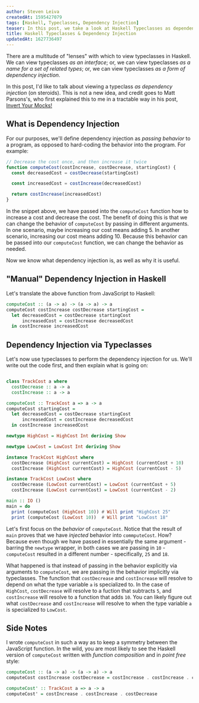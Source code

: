 ```yaml
---
author: Steven Leiva
createdAt: 1595427079
tags: [Haskell, Typeclasses, Dependency Injection]
teaser: In this post, we take a look at Haskell Typeclasses as dependency injection on steroids.
title: Haskell Typeclasses & Dependency Injection
updatedAt: 1627736497
---
```


There are a multitude of "lenses" with which to view typeclasses in Haskell. We
can view typeclasses *as an interface*; or, we can view typeclasses *as a name
for a set of related types*; or, we can view typeclasses *as a form of
dependency injection*.

In this post, I'd like to talk about viewing a typeclass *as dependency
injection* (on steroids). This is not a new idea, and credit goes to Matt
Parsons's, who first explained this to me in a tractable way in his post,
[Invert Your Mocks!][invert-your-mocks]

## What is Dependency Injection

For our purposes, we'll define dependency injection as *passing behavior* to a
program, as opposed to hard-coding the behavior into the program. For example:

```javascript
// Decrease the cost once, and then increase it twice
function computeCost(costIncrease, costDecrease, startingCost) {
  const decreasedCost = costDecrease(startingCost)

  const increasedCost = costIncrease(decreasedCost)

  return costIncrease(increasedCost)
}
```

In the snippet above, we have passed into the `computeCost` function how to
increase a cost and decrease the cost. The benefit of doing this is that we can
change the behavior of `computeCost` by passing in different arguments. In one
scenario, maybe increasing our cost means adding 5. In another scenario,
increasing our cost means adding 10. Because this behavior can be passed into
our `computeCost` function, we can change the behavior as needed.

Now we know what dependency injection is, as well as why it is useful.

## "Manual" Dependency Injection in Haskell

Let's translate the above function from JavaScript to Haskell:

```haskell
computeCost :: (a -> a) -> (a -> a) -> a
computeCost costIncrease costDecrease startingCost =
  let decreasedCost = costDecrease startingCost
      increasedCost = costIncrease decreasedCost
  in costIncrease increasedCost
```

## Dependency Injection via Typeclasses

Let's now use typeclasses to perform the dependency injection for us. We'll
write out the code first, and then explain what is going on:

```haskell

class TrackCost a where
  costDecrease :: a -> a
  costIncrease :: a -> a

computeCost :: TrackCost a => a -> a
computeCost startingCost =
  let decreasedCost = costDecrease startingCost
      increasedCost = costIncrease decreasedCost
  in costIncrease increasedCost

newtype HighCost = HighCost Int deriving Show

newtype LowCost = LowCost Int deriving Show

instance TrackCost HighCost where
  costDecrease (HighCost currentCost) = HighCost (currentCost + 10)
  costIncrease (HighCost currentCost) = HighCost (currentCost - 5)

instance TrackCost LowCost where
  costDecrease (LowCost currentCost) = LowCost (currentCost + 5)
  costIncrease (LowCost currentCost) = LowCost (currentCost - 2)

main :: IO ()
main = do
  print (computeCost (HighCost 10)) # Will print "HighCost 25"
  print (computeCost (LowCost 10))  # Will print "LowCost 18"
```

Let's first focus on the *behavior* of `computeCost`. Notice that the result of
`main` proves that we have *injected* behavior into `commputeCost`. How? Because
even though we have passed in essentially the same argument - barring the
`newtype` wrapper, in both cases we are passing in `10` - `computeCost` resulted
in a different number - specifically, `25` and `18`.

What happened is that instead of passing in the behavior explicitly via
arguments to `computeCost`, we are passing in the behavior implicitly via
typeclasses. The function that `costDecrease` and `costIncrease` will resolve to
depend on what the type variable `a` is specialized to. In the case of
`HighCost`, `costDecrease` will resolve to a fuction that subtracts `5`, and
`costIncrease` will resolve to a function that adds `10`. You can likely figure
out what `costDecrease` and `costIncrease` will resolve to when the type
variable `a` is specialized to `LowCost`.

## Side Notes

I wrote `computeCost` in such a way as to keep a symmetry between the JavaScript
function. In the wild, you are most likely to see the Haskell version of
`computeCost` written with *function composition* and in *point free* style:

```haskell
computeCost :: (a -> a) -> (a -> a) -> a
computeCost costIncrease costDecrease = costIncrease . costIncrease . costDecrease

computeCost' :: TrackCost a => a -> a
computeCost' = costIncrease . costIncrease . costDecrease
```

[invert-your-mocks]: https://www.parsonsmatt.org/2017/07/27/inverted_mocking.html
[dependency-injection]: https://en.wikipedia.org/wiki/Dependency_injection
